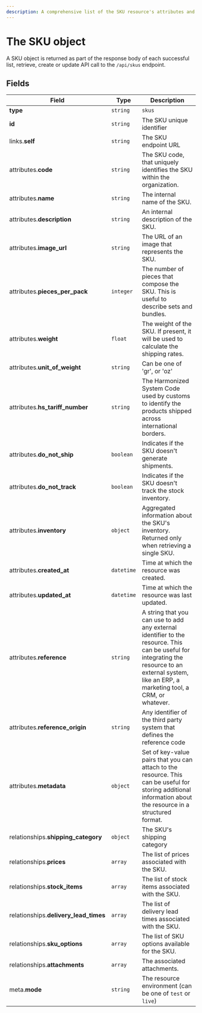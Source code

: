 ```yaml
---
description: A comprehensive list of the SKU resource's attributes and relationships.
---
```


# The SKU object

A SKU object is returned as part of the response body of each successful list, retrieve, create or update API call to the `/api/skus` endpoint.

## Fields

| Field          | Type     | Description                                  |
| -------------- | -------- | -------------------------------------------- |
| **type**       | `string` | `skus`                        |
| **id**         | `string` | The SKU unique identifier  |
| links.**self** | `string` | The SKU endpoint URL       |
| attributes.**code** | `string` | The SKU code, that uniquely identifies the SKU within the organization. |
| attributes.**name** | `string` | The internal name of the SKU. |
| attributes.**description** | `string` | An internal description of the SKU. |
| attributes.**image_url** | `string` | The URL of an image that represents the SKU. |
| attributes.**pieces_per_pack** | `integer` | The number of pieces that compose the SKU. This is useful to describe sets and bundles. |
| attributes.**weight** | `float` | The weight of the SKU. If present, it will be used to calculate the shipping rates. |
| attributes.**unit_of_weight** | `string` | Can be one of 'gr', or 'oz' |
| attributes.**hs_tariff_number** | `string` | The Harmonized System Code used by customs to identify the products shipped across international borders. |
| attributes.**do_not_ship** | `boolean` | Indicates if the SKU doesn't generate shipments. |
| attributes.**do_not_track** | `boolean` | Indicates if the SKU doesn't track the stock inventory. |
| attributes.**inventory** | `object` | Aggregated information about the SKU's inventory. Returned only when retrieving a single SKU. |
| attributes.**created_at** | `datetime` | Time at which the resource was created. |
| attributes.**updated_at** | `datetime` | Time at which the resource was last updated. |
| attributes.**reference** | `string` | A string that you can use to add any external identifier to the resource. This can be useful for integrating the resource to an external system, like an ERP, a marketing tool, a CRM, or whatever. |
| attributes.**reference_origin** | `string` | Any identifier of the third party system that defines the reference code |
| attributes.**metadata** | `object` | Set of key-value pairs that you can attach to the resource. This can be useful for storing additional information about the resource in a structured format. |
| relationships.**shipping_category** | `object` | The SKU's shipping category |
| relationships.**prices** | `array` | The list of prices associated with the SKU. |
| relationships.**stock_items** | `array` | The list of stock items associated with the SKU. |
| relationships.**delivery_lead_times** | `array` | The list of delivery lead times associated with the SKU. |
| relationships.**sku_options** | `array` | The list of SKU options available for the SKU. |
| relationships.**attachments** | `array` | The associated attachments. |
| meta.**mode** | `string` | The resource environment \(can be one of `test` or `live`\) |

